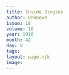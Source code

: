 ```yaml
---
title: Inside Jingles
author: Unknown
issue: 18
volume: 10
year: 1916
month: 42
day: V
tags:
layout: page.njk
image:
---
```


